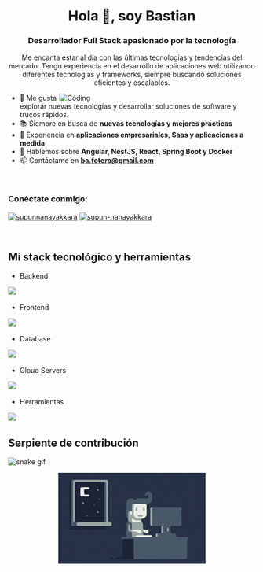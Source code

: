 <h1 align="center">Hola 👋, soy Bastian</h1>
<h3 align="center">Desarrollador Full Stack apasionado por la tecnología</h3>
<p align="center">Me encanta estar al día con las últimas tecnologías y tendencias del mercado. Tengo experiencia en el desarrollo de aplicaciones web utilizando diferentes tecnologías y frameworks, siempre buscando soluciones eficientes y escalables.</p>


<img align="right" alt="Coding" width="400" src="https://user-images.githubusercontent.com/74038190/229223263-cf2e4b07-2615-4f87-9c38-e37600f8381a.gif">

- 🔭 Me gusta explorar nuevas tecnologías y desarrollar soluciones de software y trucos rápidos.
- 📚 Siempre en busca de **nuevas tecnologías y mejores prácticas**
- 📌 Experiencia en **aplicaciones empresariales, Saas y aplicaciones a medida**
- 💬 Hablemos sobre **Angular, NestJS, React, Spring Boot y Docker**
- 📫 Contáctame en **ba.fotero@gmail.com**


<br>
<h3 align="left">Conéctate conmigo:</h3>
<p align="left">
<a href="https://www.linkedin.com/in/bastian-andres-farias-otero-706b06213" target="blank"><img align="center" src="https://raw.githubusercontent.com/rahuldkjain/github-profile-readme-generator/master/src/images/icons/Social/linked-in-alt.svg" alt="supunnanayakkara" height="30" width="40" /></a>
<a href="https://stackoverflow.com/users/30127823/bastian-farias" target="blank"><img align="center" src="https://raw.githubusercontent.com/rahuldkjain/github-profile-readme-generator/master/src/images/icons/Social/stack-overflow.svg" alt="supun-nanayakkara" height="30" width="40" /></a>
</p>
<br>

## Mi stack tecnológico y herramientas

- Backend
<p align="left">
  <a href="https://skillicons.dev">
    <img src="https://skillicons.dev/icons?i=java,nodejs,spring,express,nestjs" />
  </a>
</p>

- Frontend
<p align="left">
  <a href="https://skillicons.dev">
    <img src="https://skillicons.dev/icons?i=ts,js,react,nextjs,redux,tailwind,angular" />
  </a>
</p>

- Database
<p align="left">
  <a href="https://skillicons.dev">
    <img src="https://skillicons.dev/icons?i=mongodb,mysql,postgresql" />
  </a>
</p>

- Cloud Servers
<p align="left">
  <a href="https://skillicons.dev">
    <img src="https://skillicons.dev/icons?i=azure,gcp" />
  </a>
</p>

- Herramientas
<p align="left">
  <a href="https://skillicons.dev">
    <img src="https://skillicons.dev/icons?i=git,github,docker,figma,idea,vscode,postman" />
  </a>
</p>

## Serpiente de contribución
![snake gif](https://github.com/null3000/null3000/blob/output/github-contribution-grid-snake.svg)

<p align="center">
<img alt="Night Coding" src="https://raw.githubusercontent.com/AVS1508/AVS1508/master/assets/Night-Coding.gif" />
</p>



